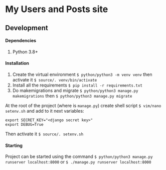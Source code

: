 # My Users and Posts site

## Development

#### Dependencies
1. Python 3.8+

#### Installation
1. Create the virtual environment `$ python/python3 -m venv venv` then activate it `$ source/. venv/bin/activate`
2. Install all the requirements `$ pip install -r requirements.txt`
3. Do makemigrations and migrate `$ python/python3 manage.py makemigrations` then `$ python/python3 manage.py migrate`

At the root of the project (where is `manage.py`) create shell script `$ vim/nano setenv.sh` and add to it next variables:
```shell
export SECRET_KEY="<django secret key>"
export DEBUG=True
```
Then activate it `$ source/. setenv.sh`

#### Starting
Project can be started using the command `$ python/python3 manage.py runserver localhost:8000` or `$ ./manage.py runserver localhost:8000`